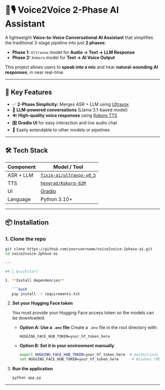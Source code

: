 # 🧠🎙️ Voice2Voice 2-Phase AI Assistant

A lightweight **Voice-to-Voice Conversational AI Assistant** that simplifies the traditional 3-stage pipeline into just **2 phases**:
- **Phase 1:** `Ultravox` model for **Audio → Text → LLM Response**
- **Phase 2:** `Kokoro` model for **Text → AI Voice Output**

This project allows users to **speak into a mic** and hear **natural-sounding AI responses**, in near real-time.

---

## 🚀 Key Features

- ✅ **2-Phase Simplicity:** Merges ASR + LLM using [Ultravox](https://huggingface.co/fixie-ai/ultravox-v0_5-llama-3_1-8b)
- 🧠 **LLM-powered conversations** (Llama 3.1-based model)
- 🔊 **High-quality voice responses** using [Kokoro TTS](https://huggingface.co/hexgrad/Kokoro-82M)
- 🎛️ **Gradio UI** for easy interaction and live audio chat
- 🧩 Easily extendable to other models or pipelines

---

## 🛠️ Tech Stack

| Component    | Model / Tool                         |
|--------------|--------------------------------------|
| ASR + LLM    | [`fixie-ai/ultravox-v0_5`](https://huggingface.co/fixie-ai/ultravox-v0_5-llama-3_1-8b) |
| TTS          | [`hexgrad/Kokoro-82M`](https://huggingface.co/hexgrad/Kokoro-82M) |
| UI           | [Gradio](https://gradio.app)         |
| Language     | Python 3.10+                         |

---

## 📦 Installation

### 1. Clone the repo
```bash
git clone https://github.com/yourusername/voice2voice-2phase-ai.git
cd voice2voice-2phase-ai

---

## 🔧 Quickstart

1. **Install dependencies**

   ```bash
   pip install -r requirements.txt
   ```

2. **Set your Hugging Face token**

   You must provide your Hugging Face access token so the models can be downloaded.

   - **Option A: Use a `.env` file**
     Create a `.env` file in the root directory with:

     ```env
     HUGGING_FACE_HUB_TOKEN=your_hf_token_here
     ```

   - **Option B: Set it in your environment manually**

     ```bash
     export HUGGING_FACE_HUB_TOKEN=your_hf_token_here  # macOS/Linux
     set HUGGING_FACE_HUB_TOKEN=your_hf_token_here      # Windows CMD
     ```

3. **Run the application**

   ```bash
   python app.py
   ```

---
